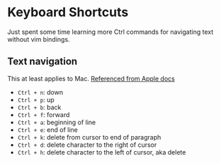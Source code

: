 # Keyboard Shortcuts

Just spent some time learning more Ctrl commands for navigating text without vim bindings.

## Text navigation

This at least applies to Mac. [Referenced from Apple docs][0]

- `Ctrl + n`: down
- `Ctrl + p`: up
- `Ctrl + b`: back
- `Ctrl + f`: forward
- `Ctrl + a`: beginning of line
- `Ctrl + e`: end of line
- `Ctrl + k`: delete from cursor to end of paragraph
- `Ctrl + d`: delete character to the right of cursor
- `Ctrl + h`: delete character to the left of cursor, aka delete

[0]:https://support.apple.com/en-us/HT201236
